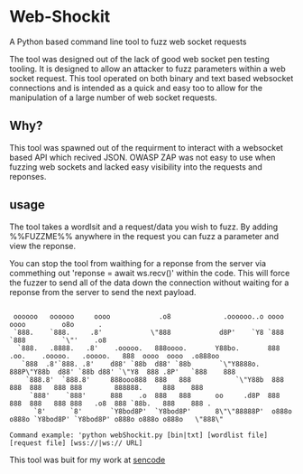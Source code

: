 # Web-Shockit
A Python based command line tool to fuzz web socket requests

The tool was designed out of the lack of good web socket pen testing tooling. It is designed to allow an attacker to fuzz parameters within a web socket request. 
This tool operated on both binary and text based websocket connections and is intended as a quick and easy too to allow for the manipulation of a large number of web socket requests. 

## Why?
This tool was spawned out of the requirment to interact with a websocket based API which recived JSON. OWASP ZAP was not easy to use when fuzzing web sockets and lacked easy visibility into the requests and reponses. 


## usage
The tool takes a wordlsit and a request/data you wish to fuzz. By adding %%FUZZME%% anywhere in the request you can fuzz a parameter and view the reponse. 

You can stop the tool from waithing for a reponse from the server via commething out 'reponse = await ws.recv()' within the code. This will force the fuzzer to send all of the data down the connection without waiting for a reponse from the server to send the next payload. 

```

 oooooo   oooooo     oooo            .o8             .oooooo..o oooo                            oooo         o8o      .   
 `888.    `888.     .8'            \"888            d8P'    `Y8 `888                            `888         `\"'    .o8   
  `888.   .8888.   .8'    .ooooo.   888oooo.       Y88bo.       888 .oo.    .ooooo.   .ooooo.   888  oooo  oooo  .o888oo 
   `888  .8'`888. .8'    d88' `88b  d88' `88b       `\"Y8888o.   888P\"Y88b  d88' `88b d88' `\"Y8  888 .8P'   `888    888   
    `888.8'  `888.8'     888ooo888  888   888           `\"Y88b  888   888  888   888 888        888888.     888    888   
     `888'    `888'      888    .o  888   888      oo     .d8P  888   888  888   888 888   .o8  888 `88b.   888    888 . 
      `8'      `8'       `Y8bod8P'  `Y8bod8P'      8\"\"88888P'  o888o o888o `Y8bod8P' `Y8bod8P' o888o o888o o888o   \"888\" 

Command example: 'python webShockit.py [bin|txt] [wordlist file] [request file] [wss://|ws:// URL]

```

This tool was buit for my work at [sencode](https://sencode.co.uk)
